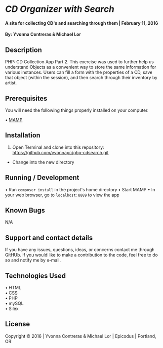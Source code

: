 # _CD Organizer with Search_

#### A site for collecting CD's and searching through them | February 11, 2016

#### By: Yvonna Contreras & Michael Lor

## Description

PHP: CD Collection App Part 2. This exercise was used to further help us understand Objects as a convenient way to store the same information for various instances. Users can fill a form with the properties of a CD, save that object (within the session), and then search through their inventory by artist.

## Prerequisites

You will need the following things properly installed on your computer.

• [MAMP](https://www.mamp.info/en/downloads/)

## Installation

1. Open Terminal and clone into this repository: https://github.com/yvonnapc/php-cdsearch.git
* Change into the new directory

## Running / Development

• Run `composer install` in the project's home directory
• Start MAMP
• In your web browser, go to `localhost:8889` to view the app

## Known Bugs

N/A

## Support and contact details

If you have any issues, questions, ideas, or concerns contact me through GitHUb. If you would like to make a contribution to the code, feel free to do so and notify me by e-mail.

## Technologies Used

• HTML<br>
• CSS<br>
• PHP<br>
• mySQL<br>
• Silex<br>

## License

Copyright &copy; 2016  |  Yvonna Contreras & Michael Lor |  Epicodus  |  Portland, OR
